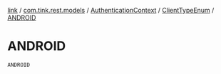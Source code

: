 [link](../../../index.md) / [com.tink.rest.models](../../index.md) / [AuthenticationContext](../index.md) / [ClientTypeEnum](index.md) / [ANDROID](./-a-n-d-r-o-i-d.md)

# ANDROID

`ANDROID`